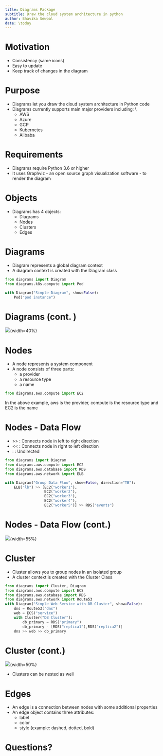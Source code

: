 ```yaml
---
title: Diagrams Package
subtitle: Draw the cloud system architecture in python
author: Bhavika Sewpal
date: \today
---
```


# Motivation

- Consistency (same icons)
- Easy to update
- Keep track of changes in the diagram

# Purpose
- Diagrams let you draw the cloud system architecture in Python code
- Diagrams currently supports main major providers including: \
  - AWS
  - Azure
  - GCP
  - Kubernetes
  - Alibaba



# Requirements

- Diagrams require Python 3.6 or higher
- It uses Graphviz - an open source graph visualization software - to render the diagram

# Objects 

- Diagrams has 4 objects:
  - Diagrams
  - Nodes
  - Clusters
  - Edges

# Diagrams

- Diagram represents a global diagram context
- A diagram context is created with the Diagram class
```python
from diagrams import Diagram
from diagrams.k8s.compute import Pod

with Diagram("Simple Diagram", show=False):
    Pod("pod instance")
```

# Diagrams (cont. )

![](../assets/simple_diagram.png){width=40%}


# Nodes

- A node represents a system component
- A node consists of three parts:
  - a provider
  - a resource type
  - a name

```python
from diagrams.aws.compute import EC2
```
In the above example, aws is the provider, compute is the resource type and EC2 is the name

# Nodes - Data Flow

- \>> : Connects node in left to right direction
- << : Connects node in right to left direction
- :  : Undirected
```python
from diagrams import Diagram
from diagrams.aws.compute import EC2
from diagrams.aws.database import RDS
from diagrams.aws.network import ELB

with Diagram("Group Data Flow", show=False, direction="TB"):
    ELB("lb") >> [EC2("worker1"),
                  EC2("worker2"),
                  EC2("worker3"),
                  EC2("worker4"),
                  EC2("worker5")] >> RDS("events")
```
# Nodes - Data Flow (cont.)

![](../assets/group_data_flow.png){width=55%}

# Cluster

- Cluster allows you to group nodes in an isolated group
- A cluster context is created with the Cluster Class
```python
from diagrams import Cluster, Diagram
from diagrams.aws.compute import ECS
from diagrams.aws.database import RDS
from diagrams.aws.network import Route53
with Diagram("Simple Web Service with DB Cluster", show=False):
    dns = Route53("dns")
    web = ECS("service")
    with Cluster("DB Cluster"):
        db_primary = RDS("primary")
        db_primary - [RDS("replica1"),RDS("replica2")]
    dns >> web >> db_primary
```

# Cluster (cont.)
![](../assets/simple_web_service_with_db_cluster.png){width=50%}
- Clusters can be nested as well

# Edges
- An edge is a connection between nodes with some additional properties
- An edge object contains three attributes:
  - label
  - color
  - style (example: dashed, dotted, bold)


# Questions?
